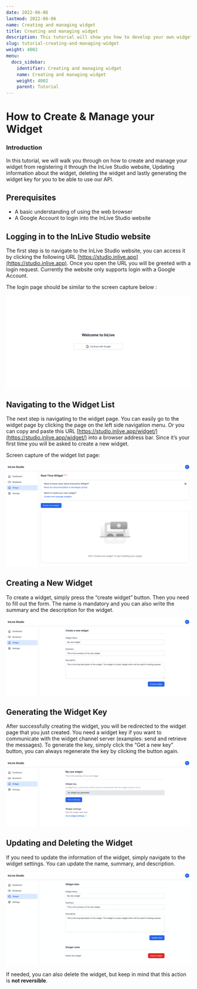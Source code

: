 ```yaml
---
date: 2022-06-06
lastmod: 2022-06-06
name: Creating and managing widget
title: Creating and managing widget
description: This tutorial will show you how to develop your own widget (creating widget and managing widget).
slug: tutorial-creating-and-managing-widget
weight: 4002
menu:
  docs_sidebar:
    identifier: Creating and managing widget
    name: Creating and managing widget
    weight: 4002
    parent: Tutorial
---
```

# How to Create & Manage your Widget
### Introduction
In this tutorial, we will walk you through on how to create and manage your widget from registering it through the InLive Studio website, Updating information about the widget, deleting the widget and lastly generating the widget key for you to be able to use our API.

## Prerequisites
-   A basic understanding of using the web browser
-   A Google Account to login into the InLive Studio website
## Logging in to the InLive Studio website

The first step is to navigate to the InLive Studio website, you can access it by clicking the following URL [https://studio.inlive.app](https://studio.inlive.app). Once you open the URL you will be greeted with a login request. Currently the website only supports login with a Google Account.

The login page should be similar to the screen capture below : 

![Login page](./images/login-page.png "Login page")
## Navigating to the Widget List

The next step is navigating to the widget page. You can easily go to the widget page by clicking the page on the left side navigation menu. Or you can copy and paste this URL [https://studio.inlive.app/widget/](https://studio.inlive.app/widget/) into a browser address bar. Since it’s your first time you will be asked to create a new widget.

Screen capture of the widget list page: 

![Widget list](./images/widget-list.png "Widget list page")

## Creating a New Widget

To create a widget, simply press the “create widget” button. Then you need to fill out the form. The name is mandatory and you can also write the summary and the description for the widget.

![Create a new widget](./images/create-a-new-widget.png "Create a new widget")

## Generating the Widget Key

After successfully creating the widget, you will be redirected to the widget page that you just created. You need a widget key if you want to communicate with the widget channel server (examples: send and retrieve the messages). To generate the key, simply click the “Get a new key” button, you can always regenerate the key by clicking the button again.

![Generate the widget key](./images/generate-the-widget-key.png "Generate the widget key")

## Updating and Deleting the Widget

If you need to update the information of the widget, simply navigate to the widget settings. You can update the name, summary, and description.

![Update and delete widget](./images/update-and-delete-widget.png "Update and delete widget")

If needed, you can also delete the widget, but keep in mind that this action is **not reversible**.
